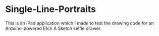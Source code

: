 Single-Line-Portraits
=====================

This is an iPad application which I made to test the drawing code for an Arduino-powered Etch A Sketch selfie drawer. 
